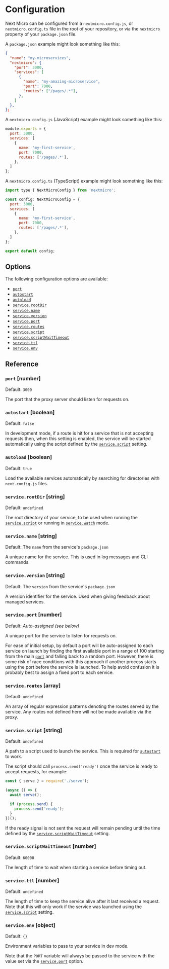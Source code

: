 
# Configuration

Next Micro can be configured from a `nextmicro.config.js`, or
`nextmicro.config.ts` file in the root of your repository, or via the
`nextmicro` property of your `package.json` file.

A `package.json` example might look something like this:

```json
{
  "name": "my-microservices",
  "nextmicro": {
    "port": 3000,
    "services": [
      {
        "name": "my-amazing-microservice",
        "port": 7000,
        "routes": ["/pages/.*"],
      },
    ]
  },
};
```

A `nextmicro.config.js` (JavaScript) example might look something like this:

```js
module.exports = {
  port: 3000,
  services: [
    {
      name: 'my-first-service',
      port: 7000,
      routes: ['/pages/.*'],
    },
  ]
};
```

A `nextmicro.config.ts` (TypeScript) example might look something like this:

```js
import type { NextMicroConfig } from 'nextmicro';

const config: NextMicroConfig = {
  port: 3000,
  services: [
    {
      name: 'my-first-service',
      port: 7000,
      routes: ['/pages/.*'],
    },
  ]
};

export default config;
```

## Options

The following configuration options are available:

- [`port`](#port-number)
- [`autostart`](#autostart-boolean)
- [`autoload`](#autoload-boolean)
- [`service.rootDir`](#servicerootdir-string)
- [`service.name`](#servicename-string)
- [`service.version`](#serviceversion-string)
- [`service.port`](#serviceport-number)
- [`service.routes`](#serviceroutes-array)
- [`service.script`](#servicescript-string)
- [`service.scriptWaitTimeout`](#servicescriptwaittimeout-number)
- [`service.ttl`](#servicettl-number)
- [`service.env`](#serviceenv-object)

## Reference

### `port` [number]

Default: `3000`

The port that the proxy server should listen for requests on.

### `autostart` [boolean]

Default: `false`

In development mode, if a route is hit for a service that is not accepting
requests then, when this setting is enabled, the service will be started
automatically using the script defined by the [`service.script`](#servicescript-string)
setting.

### `autoload` [boolean]

Default: `true`

Load the available services automatically by searching for directories with
`next.config.js` files.

### `service.rootDir` [string]

Default: `undefined`

The root directory of your service, to be used when running the
[`service.script`](#servicescript-string) or running in [`service.watch`](#servicewatch-boolean)
mode.


### `service.name` [string]

Default: The `name` from the service's `package.json`

A unique name for the service. This is used in log messages and CLI commands.

### `service.version` [string]

Default: The `version` from the service's `package.json`

A version identifier for the service. Used when giving feedback about managed services.

### `service.port` [number]

Default: *Auto-assigned (see below)*

A unique port for the service to listen for requests on.

For ease of initial setup, by default a port will be auto-assigned to each
service on launch by finding the first available port in a range of 100 starting
from the main [`port`](#port-number) and falling back to a random port. However,
there is some risk of race conditions with this approach if another process
starts using the port before the service is launched. To help avoid confusion
it is probably best to assign a fixed port to each service.

### `service.routes` [array]

Default: `undefined`

An array of regular expression patterns denoting the routes served by the
service. Any routes not defined here will not be made available via the proxy.

### `service.script` [string]

Default: `undefined`

A path to a script used to launch the service. This is required for
[`autostart`](#autostart-boolean) to work.

The script should call `process.send('ready')` once the service is ready to
accept requests, for example:

```js
const { serve } = require('./serve');

(async () => {
  await serve();

  if (process.send) {
    process.send('ready');
  }
})();
```

If the ready signal is not sent the request will remain pending until the
time defined by the [`service.scriptWaitTimeout`](#servicewaittimeout-number) setting.

### `service.scriptWaitTimeout` [number]

Default: `60000`

The length of time to wait when starting a service before timing out.

### `service.ttl` [number]

Default: `undefined`

The length of time to keep the service alive after it last received a request.
Note that this will only work if the service was launched using the
[`service.script`](#servicescript-string) setting.

### `service.env` [object]

Default: `{}`

Environment variables to pass to your service in dev mode.

Note that the `PORT` variable will always be passed to the service with the
value set via the [`service.port`](#serviceport-number) option.
